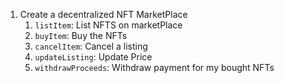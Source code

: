 1. Create a decentralized NFT MarketPlace
    1. `listItem`: List NFTS on marketPlace
    2. `buyItem`: Buy the NFTs
    3. `cancelItem`: Cancel a listing
    4. `updateListing`: Update Price
    5. `withdrawProceeds`: Withdraw payment for my bought NFTs